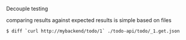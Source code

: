 Decouple testing

comparing results against expected results is simple based on files

    $ diff `curl http://mybackend/todo/1` ./todo-api/todo/_1.get.json